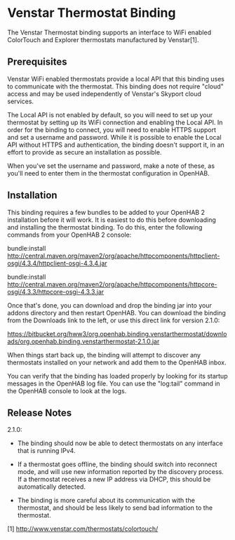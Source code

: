 # Venstar Thermostat Binding

The Venstar Thermostat binding supports an interface to WiFi enabled 
ColorTouch and Explorer thermostats manufactured by Venstar[1]. 

## Prerequisites

Venstar WiFi enabled thermostats provide a local API that this binding uses
to communicate with the thermostat. This binding does not require "cloud" 
access and may be used independently of Venstar's Skyport cloud services.

The Local API is not enabled by default, so you will need to set up your 
thermostat by setting up its WiFi connection and enabling the Local API. In
order for the binding to connect, you will need to enable HTTPS support and 
set a username and password. While it is possible to enable the Local API
without HTTPS and authentication, the binding doesn't support it, in an effort
to provide as secure an installation as possible.

When you've set the username and password, make a note of these, as you'll need
to enter them in the thermostat configuration in OpenHAB.

## Installation

This binding requires a few bundles to be added to your OpenHAB 2 
installation before it will work. It is easiest to do this before downloading 
and installing the thermostat binding. To do this, enter the following commands
from your OpenHAB 2 console:

bundle:install http://central.maven.org/maven2/org/apache/httpcomponents/httpclient-osgi/4.3.4/httpclient-osgi-4.3.4.jar

bundle:install http://central.maven.org/maven2/org/apache/httpcomponents/httpcore-osgi/4.3.3/httpcore-osgi-4.3.3.jar

Once that's done, you can download and drop the binding jar into your addons 
directory and then restart OpenHAB. You can download the binding from the Downloads link 
to the left, or use this direct link for version 2.1.0:

https://bitbucket.org/hww3/org.openhab.binding.venstarthermostat/downloads/org.openhab.binding.venstarthermostat-2.1.0.jar


When things start back up, the binding 
will attempt to discover any thermostats installed on your network and add them
to the OpenHAB inbox.

You can verify that the binding has loaded properly by looking for its startup
messages in the OpenHAB log file. You can use the "log:tail" command in the 
OpenHAB console to look at the logs.

## Release Notes

2.1.0:

- The binding should now be able to detect thermostats on any interface that 
is running IPv4.

- If a thermostat goes offline, the binding should switch into reconnect mode,
and will use new information reported by the discovery process. If a thermostat
receives a new IP address via DHCP, this should be automatically detected.

- The binding is more careful about its communication with the thermostat, and
should be less likely to send bad information to the thermostat.

[1] http://www.venstar.com/thermostats/colortouch/
